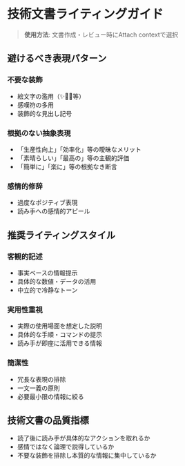 # 技術文書ライティングガイド

> **使用方法**: 文書作成・レビュー時にAttach contextで選択

## 避けるべき表現パターン

### 不要な装飾
- 絵文字の濫用（✨🎉🚀等）
- 感嘆符の多用
- 装飾的な見出し記号

### 根拠のない抽象表現
- 「生産性向上」「効率化」等の曖昧なメリット
- 「素晴らしい」「最高の」等の主観的評価
- 「簡単に」「楽に」等の根拠なき断言

### 感情的修辞
- 過度なポジティブ表現
- 読み手への感情的アピール

## 推奨ライティングスタイル

### 客観的記述
- 事実ベースの情報提示
- 具体的な数値・データの活用
- 中立的で冷静なトーン

### 実用性重視
- 実際の使用場面を想定した説明
- 具体的な手順・コマンドの提示
- 読み手が即座に活用できる情報

### 簡潔性
- 冗長な表現の排除
- 一文一義の原則
- 必要最小限の情報に絞る

## 技術文書の品質指標
- 読了後に読み手が具体的なアクションを取れるか
- 感情ではなく論理で説得しているか
- 不要な装飾を排除し本質的な情報に集中しているか
